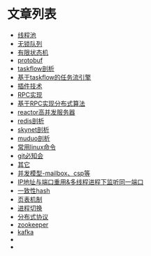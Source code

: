 # 文章列表

- [线程池]()
- [无锁队列]()
- [有限状态机]()
- [protobuf]()
- [taskflow剖析]()
- [基于taskflow的任务流引擎]()
- [插件技术]()
- [RPC实现](./doc/RPC/rpc.md)
- [基于RPC实现分布式算法]()
- [reactor高并发服务器](./doc/reactorServer/reactor.md)
- [redis剖析]()
- [skynet剖析]()
- [muduo剖析]()
- [常用linux命令]()
- [git必知会]()
- [其它]()
- [并发模型-mailbox、csp等]()
- [IP地址与端口重用&多线程进程下监听同一端口]()
- [一致性hash]()
- [页表机制]()
- [进程切换]()
- [分布式协议]()
- [zookeeper]()
- [kafka]()
- []()
- []()
